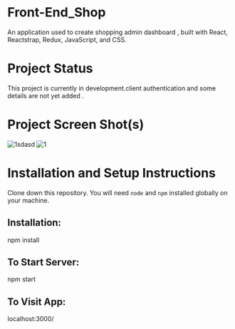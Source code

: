 # Front-End_Shop
An application used to create shopping admin dashboard , built with React, Reactstrap, Redux, JavaScript, and CSS.


# Project Status
This project is currently in development.client authentication and some details are not yet added .

# Project Screen Shot(s)
![1sdasd](https://user-images.githubusercontent.com/79651647/182041891-a913910b-0c8b-4295-8498-61b85e64a4e9.png)
![1](https://user-images.githubusercontent.com/79651647/182041895-cec9d46e-226d-40ec-a18e-ece704faab3e.png)

# Installation and Setup Instructions
Clone down this repository. You will need `node` and `npm` installed globally on your machine.

## Installation:
npm install

## To Start Server:
npm start

## To Visit App:
localhost:3000/
